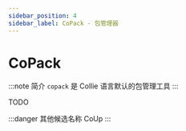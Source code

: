 ```yaml
---
sidebar_position: 4
sidebar_label: CoPack - 包管理器
---
```


# CoPack

:::note 简介
`copack` 是 Collie 语言默认的包管理工具
:::

TODO

:::danger 其他候选名称
CoUp
:::
